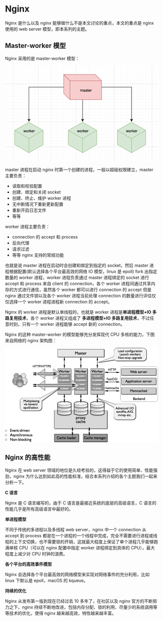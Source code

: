 # Nginx

Nginx 是什么以及 nginx 能够做什么不是本文讨论的重点，本文的重点是 nginx 使用的 web server 模型，即本系列的主题。

## Master-worker 模型

Nginx 采用的是 master-worker 模型：

![](imgs/WX20180721-221629@2x.png)

master 进程在启动 nginx 时第一个创建的进程，一般以超级权限建立，master 主要负责：

- 读取和校验配置
- 创建、绑定和关闭 socket
- 创建、终止、维护 worker 进程
- 无中断情况下重新更新配置
- 重新开启日志文件
- 等等

worker 进程主要负责：

- connection 的 accept 和 process 
- 反向代理
- 请求过滤
- 等等 nginx 支持的常规功能

也就是说 master 进程在启动时会创建和绑定到指定的 socket，然后 master 进程根据配置(默认选择各个平台最高效的网络 IO 模型，linux 是 epoll) fork 出指定数量的 worker 进程，worker 进程负责通过 master 进程绑定的 socket 进行 accept 和 process 来自 client 的 connection，各个 worker 进程间通过共享内存的方式进行通信，虽然各个 worker 都可以进行 connection 的 accept 但是 nginx 通过文件锁以及各个 worker 进程当前处理 connection 的数量进行评估仅仅选择一个 worker 进程进程新 connection 的 accept。

Nginx 的 worker 进程是默认单线程的，也就是 worker 进程是**单进程模型+IO 多路复用技术**，各个 worker 进程又组成了 **多进程模型+IO 多路复用技术**，不过任意时刻，只有一个 worker 进程能够 accept 新的 connection。

Nginx 的这种 master-worker 的模型能够充分发挥现代 CPU 多核的能力，下图来自网络的 nginx 架构图：

![](imgs/nginx-architecture.png)

## Nginx 的高性能

Nginx 在 web server 领域的地位是久经考验的，这得益于它的使用简单、性能强劲，nginx 为什么达到如此高的性能标准，结合本系列介绍的各个主题我们一起来分析一下。

**C 语言**

Nginx 是 C 语言编写的，由于 C 语言是最接近系统的底层的高级语言，C 语言的性能几乎是所有高级语言中最好的。

**单进程模型**

不同于传统的多进程以及多线程 web server，nginx 中一个 connection 从 accept 到 process 都是在一个进程的一个线程中完成，完全不需要进行进程或线程的上下文切换，也不需要锁的开销，这就最大程度上保证了单个进程几乎能够跑满单核 CPU（可以在 nginx 配置中指定 worker 进程绑定到具体的 CPU），最大程度上减少对 CPU 时钟的浪费。

**各个平台的高效事件模型**

Nginx 会选择各个平台最高效的网络模型来实现对网络事件的充分利用，比如 linux 下默认是 epoll，macOS 的 kqueue。

**持续的优化**

Nginx 从发布第一版到现在已经过去 10 多年了，在社区以及 nginx 官方的不断努力之下，nginx 持续不断地改进，包括内存分配、锁的利用、尽量少的系统调用等等技术的优化，使得 nginx 越来越高效，特性越来越丰富。
